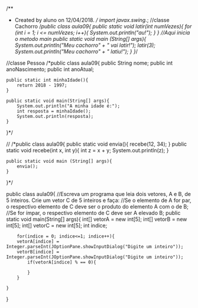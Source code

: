 /**
 * Created by aluno on 12/04/2018.
 */
import javax.swing.*;
//classe Cachorro
/*public class aula09{
    public static void latir(int numVezes){
        for (int i = 1; i <= numVezes; i++){
            System.out.println("au!");
        }
    }
    //Aqui inicia o metodo main
    public static void main (String[] args){
        System.out.println("Meu cachorro" + " vai latir!");
        latir(3);
        System.out.println("Meu cachorro" + " latiu!");
    }
}*/

//classe Pessoa
/*public class aula09{
    public String nome;
    public int anoNascimento;
    public int anoAtual;

    public static int minhaIdade(){
        return 2018 - 1997;
    }

    public static void main(String[] args){
        System.out.println("A minha idade é:");
        int resposta = minhaIdade();
        System.out.println(resposta);
    }
}*/

//
/*public class aula09{
    public static void envia(){
        recebe(12, 34);
    }
    public static void recebe(int x, int y){
        int z = x + y;
        System.out.println(z);
    }

    public static void main (String[] args){
        envia();
    }
}*/

public class aula09{
    //Escreva um programa que leia dois vetores, A e B, de 5 inteiros. Crie um vetor C de 5 inteiros e faça:
    //Se o elemento de A for par, o respectivo elemento de C deve ser o produto do elemento A com o de B;
    //Se for ímpar, o respectivo elemento de C deve ser A elevado B;
    public static void main(String[] args){
        int[] vetorA = new int[5];
        int[] vetorB = new int[5];
        int[] vetorC = new int[5];
        int indice;

        for(indice = 0; indice<=1; indice++){
        vetorA[indice] = Integer.parseInt(JOptionPane.showInputDialog("Digite um inteiro"));
        vetorB[indice] = Integer.parseInt(JOptionPane.showInputDialog("Digite um inteiro"));
            if(vetorA[indice] % == 0){
                
            }
        }

    }
}
